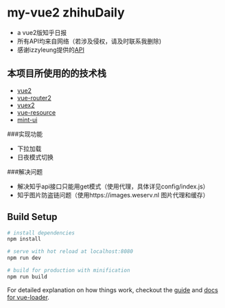 # my-vue2 zhihuDaily

* a vue2版知乎日报
* 所有API均来自网络（若涉及侵权，请及时联系我删除) 
* 感谢izzyleung提供的[API](https://github.com/izzyleung/ZhihuDailyPurify/wiki/%E7%9F%A5%E4%B9%8E%E6%97%A5%E6%8A%A5-API-%E5%88%86%E6%9E%90)

## 本项目所使用的的技术栈
* [vue2](https://cn.vue.org)
* [vue-router2](http://router.vuejs.org/zh-cn/)
* [vuex2](http://vuex.vuejs.org/zh-cn/)
* [vue-resource](https://github.com/pagekit/vue-resource)
* [mint-ui](https://github.com/ElemeFE/mint-ui)

###实现功能
* 下拉加载
* 日夜模式切换

###解决问题
* 解决知乎api接口只能用get模式（使用代理，具体详见config/index.js）
* 知乎图片防盗链问题（使用https://images.weserv.nl 图片代理和缓存）

## Build Setup

``` bash
# install dependencies
npm install

# serve with hot reload at localhost:8080
npm run dev

# build for production with minification
npm run build
```

For detailed explanation on how things work, checkout the [guide](http://vuejs-templates.github.io/webpack/) and [docs for vue-loader](http://vuejs.github.io/vue-loader).
